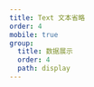 ```yaml
---
title: Text 文本省略
order: 4
mobile: true
group:
  title: 数据展示
  order: 4
  path: display
---
```


<code src="../demo/Text.tsx"></code>
<API src="../src/Text.tsx"></API>
